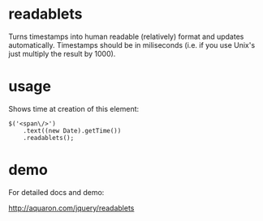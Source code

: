 # readablets

Turns timestamps into human readable (relatively) format and updates automatically. Timestamps should be in miliseconds (i.e. if you use Unix's just multiply the result by 1000).

# usage

Shows time at creation of this element:
	
	$('<span\/>')
		.text((new Date).getTime())
		.readablets();


# demo
For detailed docs and demo:

http://aquaron.com/jquery/readablets
